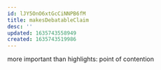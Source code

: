 ```yaml
---
id: lJY5OnO6xtGcCiNNPB6fM
title: makesDebatableClaim
desc: ''
updated: 1635743558949
created: 1635743519986
---
```


more important than highlights: point of contention
